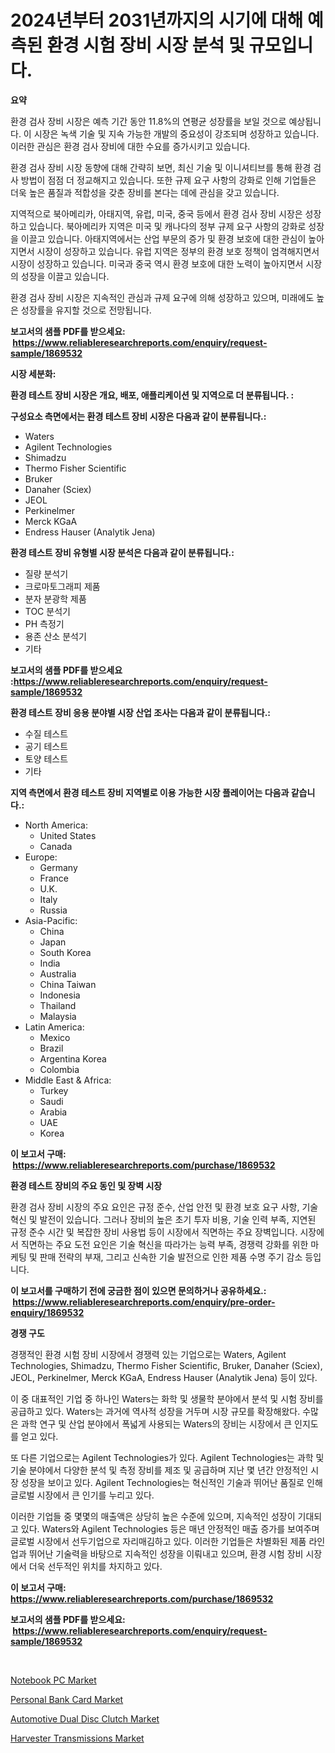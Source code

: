 <p><h1>2024년부터 2031년까지의 시기에 대해 예측된 환경 시험 장비 시장 분석 및 규모입니다.</h1></p><p><strong>요약</strong></p>
<p><p>환경 검사 장비 시장은 예측 기간 동안 11.8%의 연평균 성장률을 보일 것으로 예상됩니다. 이 시장은 녹색 기술 및 지속 가능한 개발의 중요성이 강조되며 성장하고 있습니다. 이러한 관심은 환경 검사 장비에 대한 수요를 증가시키고 있습니다.</p><p>환경 검사 장비 시장 동향에 대해 간략히 보면, 최신 기술 및 이니셔티브를 통해 환경 검사 방법이 점점 더 정교해지고 있습니다. 또한 규제 요구 사항의 강화로 인해 기업들은 더욱 높은 품질과 적합성을 갖춘 장비를 본다는 데에 관심을 갖고 있습니다.</p><p>지역적으로 북아메리카, 아태지역, 유럽, 미국, 중국 등에서 환경 검사 장비 시장은 성장하고 있습니다. 북아메리카 지역은 미국 및 캐나다의 정부 규제 요구 사항의 강화로 성장을 이끌고 있습니다. 아태지역에서는 산업 부문의 증가 및 환경 보호에 대한 관심이 높아지면서 시장이 성장하고 있습니다. 유럽 지역은 정부의 환경 보호 정책이 엄격해지면서 시장이 성장하고 있습니다. 미국과 중국 역시 환경 보호에 대한 노력이 높아지면서 시장의 성장을 이끌고 있습니다.</p><p>환경 검사 장비 시장은 지속적인 관심과 규제 요구에 의해 성장하고 있으며, 미래에도 높은 성장률을 유지할 것으로 전망됩니다.</p></p>
<p><strong>보고서의 샘플 PDF를 받으세요: &nbsp;<a href="https://www.reliableresearchreports.com/enquiry/request-sample/1869532">https://www.reliableresearchreports.com/enquiry/request-sample/1869532</a></strong></p>
<p><strong>시장 세분화:</strong></p>
<p><strong> 환경 테스트 장비 시장은 개요, 배포, 애플리케이션 및 지역으로 더 분류됩니다. :</strong></p>
<p><strong>구성요소 측면에서는 환경 테스트 장비 시장은 다음과 같이 분류됩니다.:</strong></p>
<p><ul><li>Waters</li><li>Agilent Technologies</li><li>Shimadzu</li><li>Thermo Fisher Scientific</li><li>Bruker</li><li>Danaher (Sciex)</li><li>JEOL</li><li>Perkinelmer</li><li>Merck KGaA</li><li>Endress Hauser (Analytik Jena)</li></ul></p>
<p><strong> 환경 테스트 장비 유형별 시장 분석은 다음과 같이 분류됩니다.:</strong></p>
<p><ul><li>질량 분석기</li><li>크로마토그래피 제품</li><li>분자 분광학 제품</li><li>TOC 분석기</li><li>PH 측정기</li><li>용존 산소 분석기</li><li>기타</li></ul></p>
<p><strong>보고서의 샘플 PDF를 받으세요 :<a href="https://www.reliableresearchreports.com/enquiry/request-sample/1869532">https://www.reliableresearchreports.com/enquiry/request-sample/1869532</a></strong></p>
<p><strong> 환경 테스트 장비 응용 분야별 시장 산업 조사는 다음과 같이 분류됩니다.:</strong></p>
<p><ul><li>수질 테스트</li><li>공기 테스트</li><li>토양 테스트</li><li>기타</li></ul></p>
<p><strong>지역 측면에서 환경 테스트 장비 지역별로 이용 가능한 시장 플레이어는 다음과 같습니다.:</strong></p>
<p><ul>
    <li>
        North America:
        <ul>
            <li>United States</li>
            <li>Canada</li>
        </ul>
    </li>
    <li>
        Europe:
        <ul>
            <li>Germany</li>
            <li>France</li>
            <li>U.K.</li>
            <li>Italy</li>
            <li>Russia</li>
        </ul>
    </li>
    <li>
        Asia-Pacific:
        <ul>
            <li>China</li>
            <li>Japan</li>
            <li>South Korea</li>
            <li>India</li>
            <li>Australia</li>
            <li>China Taiwan</li>
            <li>Indonesia</li>
            <li>Thailand</li>
            <li>Malaysia</li>
        </ul>
    </li>
    <li>
        Latin America:
        <ul>
            <li>Mexico</li>
            <li>Brazil</li>
            <li>Argentina Korea</li>
            <li>Colombia</li>
        </ul>
    </li>
    <li>
        Middle East & Africa:
        <ul>
            <li>Turkey</li>
            <li>Saudi</li>
            <li>Arabia</li>
            <li>UAE</li>
            <li>Korea</li>
        </ul>
    </li>
    </ul></p>
<p><strong>이 보고서 구매: &nbsp;<a href="https://www.reliableresearchreports.com/purchase/1869532">https://www.reliableresearchreports.com/purchase/1869532</a></strong></p>
<p><strong>환경 테스트 장비의 주요 동인 및 장벽 시장</strong></p>
<p><p>환경 검사 장비 시장의 주요 요인은 규정 준수, 산업 안전 및 환경 보호 요구 사항, 기술 혁신 및 발전이 있습니다. 그러나 장비의 높은 초기 투자 비용, 기술 인력 부족, 지연된 규정 준수 시간 및 복잡한 장비 사용법 등이 시장에서 직면하는 주요 장벽입니다. 시장에서 직면하는 주요 도전 요인은 기술 혁신을 따라가는 능력 부족, 경쟁력 강화를 위한 마케팅 및 판매 전략의 부재, 그리고 신속한 기술 발전으로 인한 제품 수명 주기 감소 등입니다.</p></p>
<p><strong>이 보고서를 구매하기 전에 궁금한 점이 있으면 문의하거나 공유하세요.: &nbsp;<a href="https://www.reliableresearchreports.com/enquiry/pre-order-enquiry/1869532">https://www.reliableresearchreports.com/enquiry/pre-order-enquiry/1869532</a></strong></p>
<p><strong>경쟁 구도</strong></p>
<p><p>경쟁적인 환경 시험 장비 시장에서 경쟁력 있는 기업으로는 Waters, Agilent Technologies, Shimadzu, Thermo Fisher Scientific, Bruker, Danaher (Sciex), JEOL, Perkinelmer, Merck KGaA, Endress Hauser (Analytik Jena) 등이 있다. </p><p>이 중 대표적인 기업 중 하나인 Waters는 화학 및 생물학 분야에서 분석 및 시험 장비를 공급하고 있다. Waters는 과거에 역사적 성장을 거두며 시장 규모를 확장해왔다. 수많은 과학 연구 및 산업 분야에서 폭넓게 사용되는 Waters의 장비는 시장에서 큰 인지도를 얻고 있다. </p><p>또 다른 기업으로는 Agilent Technologies가 있다. Agilent Technologies는 과학 및 기술 분야에서 다양한 분석 및 측정 장비를 제조 및 공급하며 지난 몇 년간 안정적인 시장 성장을 보이고 있다. Agilent Technologies는 혁신적인 기술과 뛰어난 품질로 인해 글로벌 시장에서 큰 인기를 누리고 있다.</p><p>이러한 기업들 중 몇몇의 매출액은 상당히 높은 수준에 있으며, 지속적인 성장이 기대되고 있다. Waters와 Agilent Technologies 등은 매년 안정적인 매출 증가를 보여주며 글로벌 시장에서 선두기업으로 자리매김하고 있다. 이러한 기업들은 차별화된 제품 라인업과 뛰어난 기술력을 바탕으로 지속적인 성장을 이뤄내고 있으며, 환경 시험 장비 시장에서 더욱 선두적인 위치를 차지하고 있다.</p></p>
<p><strong>이 보고서 구매: &nbsp; <a href="https://www.reliableresearchreports.com/purchase/1869532">https://www.reliableresearchreports.com/purchase/1869532</a></strong></p>
<p><strong>보고서의 샘플 PDF를 받으세요: &nbsp;<a href="https://www.reliableresearchreports.com/enquiry/request-sample/1869532">https://www.reliableresearchreports.com/enquiry/request-sample/1869532</a></strong><strong></strong></p>
<p>&nbsp;</p>
<p><p><a href="https://github.com/luckyshygirl/Market-Research-Report-List-3/blob/main/notebook-pc-market.md">Notebook PC Market</a></p><p><a href="https://github.com/markusgodoy/Market-Research-Report-List-2/blob/main/personal-bank-card-market.md">Personal Bank Card Market</a></p><p><a href="https://issuu.com/reportprime-2/docs/automotive-dual-disc-clutch-market-size-2030.pptx">Automotive Dual Disc Clutch Market</a></p><p><a href="https://issuu.com/reportprime-2/docs/harvester-transmissions-market-size-2030.pptx">Harvester Transmissions Market</a></p></p>